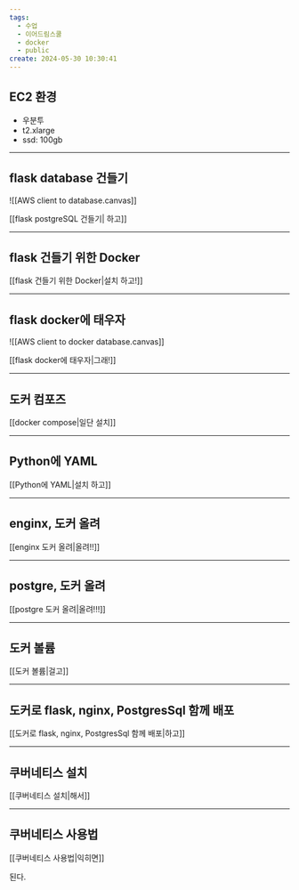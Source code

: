```yaml
---
tags:
  - 수업
  - 이어드림스쿨
  - docker
  - public
create: 2024-05-30 10:30:41
---
```


## EC2 환경

- 우분투
- t2.xlarge
- ssd: 100gb
---

## flask database 건들기

![[AWS client to database.canvas]]

[[flask postgreSQL 건들기| 하고]]

---

## flask 건들기 위한 Docker
[[flask 건들기 위한 Docker|설치 하고!]]

--- 

## flask docker에 태우자

![[AWS client to docker database.canvas]]

[[flask docker에 태우자|그래!]]

---

## 도커 컴포즈

[[docker compose|일단 설치]]

---
## Python에 YAML

[[Python에 YAML|설치 하고]]


---
## enginx, 도커 올려


[[enginx 도커 올려|올려!!]]


---

## postgre, 도커 올려

[[postgre 도커 올려|올려!!!]]


---
## 도커 볼륨

[[도커 볼륨|걸고]]

---

## 도커로 flask, nginx, PostgresSql 함께 배포

[[도커로 flask, nginx, PostgresSql 함께 배포|하고]]


---
## 쿠버네티스 설치
[[쿠버네티스 설치|해서]]

---
## 쿠버네티스 사용법
[[쿠버네티스 사용법|익히면]]

된다.